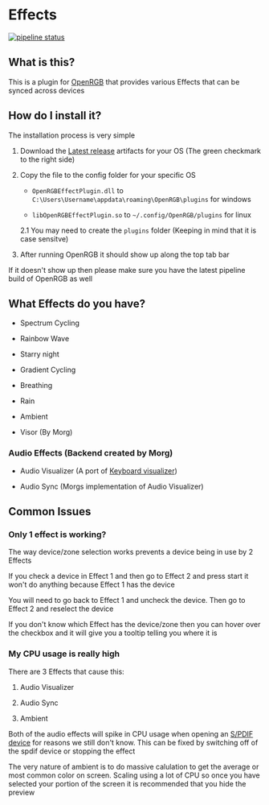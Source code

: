 # Effects

[![pipeline status](https://gitlab.com/OpenRGBDevelopers/OpenRGBEffectPlugin/badges/master/pipeline.svg)](https://gitlab.com/OpenRGBDevelopers/OpenRGBEffectPlugin/-/commits/master)

## What is this?

This is a plugin for [OpenRGB](https://gitlab.com/CalcProgrammer1/OpenRGB) that provides various Effects that can be synced across devices

## How do I install it?

The installation process is very simple

1. Download the [Latest release](https://gitlab.com/OpenRGBDevelopers/OpenRGBEffectPlugin/-/commits/master) artifacts for your OS (The green checkmark to the right side)

2. Copy the file to the config folder for your specific OS

   * ``OpenRGBEffectPlugin.dll`` to  ``C:\Users\Username\appdata\roaming\OpenRGB\plugins`` for windows

   * ``libOpenRGBEffectPlugin.so`` to ``~/.config/OpenRGB/plugins`` for linux

   2.1 You may need to create the ``plugins`` folder (Keeping in mind that it is case sensitve)

3. After running OpenRGB it should show up along the top tab bar

If it doesn't show up then please make sure you have the latest pipeline build of OpenRGB as well

## What Effects do you have?

* Spectrum Cycling

* Rainbow Wave

* Starry night

* Gradient Cycling

* Breathing

* Rain

* Ambient

* Visor (By Morg)

### Audio Effects (Backend created by Morg)

* Audio Visualizer (A port of [Keyboard visualizer](https://gitlab.com/CalcProgrammer1/KeyboardVisualizer))

* Audio Sync (Morgs implementation of Audio Visualizer)

## Common Issues

### Only 1 effect is working?

The way device/zone selection works prevents a device being in use by 2 Effects

If you check a device in Effect 1 and then go to Effect 2 and press start it won't do anything because Effect 1 has the device

You will need to go back to Effect 1 and uncheck the device. Then go to Effect 2 and reselect the device

If you don't know which Effect has the device/zone then you can hover over the checkbox and it will give you a tooltip telling you where it is

### My CPU usage is really high

There are 3 Effects that cause this:

1. Audio Visualizer

2. Audio Sync

3. Ambient

Both of the audio effects will spike in CPU usage when opening an [S/PDIF device](https://en.wikipedia.org/wiki/S/PDIF) for reasons we still don't know. This can be fixed by switching off of the spdif device or stopping the effect

The very nature of ambient is to do massive calulation to get the average or most common color on screen. Scaling using a lot of CPU so once you have selected your portion of the screen it is recommended that you hide the preview
